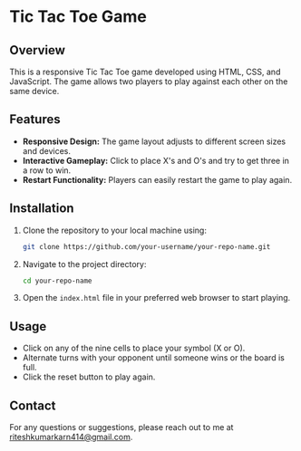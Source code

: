 # Tic Tac Toe Game

## Overview
This is a responsive Tic Tac Toe game developed using HTML, CSS, and JavaScript. The game allows two players to play against each other on the same device.

## Features
- **Responsive Design:** The game layout adjusts to different screen sizes and devices.
- **Interactive Gameplay:** Click to place X's and O's and try to get three in a row to win.
- **Restart Functionality:** Players can easily restart the game to play again.

## Installation
1. Clone the repository to your local machine using:
    ```bash
    git clone https://github.com/your-username/your-repo-name.git
    ```
2. Navigate to the project directory:
    ```bash
    cd your-repo-name
    ```
3. Open the `index.html` file in your preferred web browser to start playing.

## Usage
- Click on any of the nine cells to place your symbol (X or O).
- Alternate turns with your opponent until someone wins or the board is full.
- Click the reset button to play again.

## Contact
For any questions or suggestions, please reach out to me at [riteshkumarkarn414@gmail.com](mailto:riteshkumarkarn414@gmail.com).
